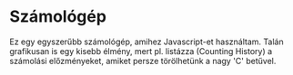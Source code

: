 # Számológép

Ez egy egyszerűbb számológép, amihez Javascript-et használtam. Talán grafikusan is egy kisebb élmény,
mert pl. listázza (Counting History) a számolási előzményeket, amiket persze törölhetünk a nagy 'C' betűvel.
